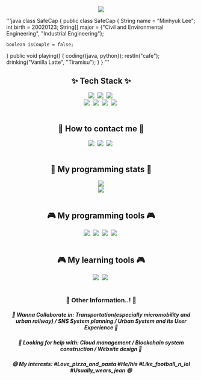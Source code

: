 <div align="center">
  <img src=https://capsule-render.vercel.app/api?type=rounded&color=0:A5BECF,50:668BC4,100:335495&text=🚅%20SafeCap's%20Git%20Laboratory%20🚀&fontSize=40&animation=twinkling&fontAlignY=45&fontAlign=50&height=180&desc=Welcome%20to%20the%20World%20of%20Safetyhat%20Lee&descAlignY=65 />
</div>

'''java
class SafeCap {
  public class SafeCap {
    String name = "Minhyuk Lee";
    int birth = 20020123;
    String[] major = {"Civil and Environmental Engineering", "Industrial Engineering"};
    
    boolean isCouple = false;
  }
  public void playing() {
    coding({java, python});
    restIn("cafe"); drinking("Vanilla Latte", "Tiramisu");
  }
}
'''

<h2 align="center">✨ Tech Stack ✨</h2>
<div align="center">
  <img src="https://img.shields.io/badge/python-3670A0.svg?style=for-the-badge&logo=python&logoColor=ffdd54" />&nbsp
  <img src="https://img.shields.io/badge/java-D6905A.svg?style=for-the-badge&logo=javascript&logoColor=20232a" />&nbsp
  <img src="https://img.shields.io/badge/R-B0A9A5.svg?style=for-the-badge&logo=R&logoColor=276DC3" />&nbsp
  <br>
  <img src="https://img.shields.io/badge/html5-2F4858.svg?style=for-the-badge&logo=html5&logoColor=E34F26" />&nbsp
  <img src="https://img.shields.io/badge/css3-F9F871.svg?style=for-the-badge&logo=css3&logoColor=1572B6" />&nbsp
  <img src="https://img.shields.io/badge/kotlin-F9EAFF.svg?style=for-the-badge&logo=kotlin&logoColor=7F52FF" />&nbsp
  <img src="https://img.shields.io/badge/matlab-11557c.svg?style=for-the-badge&logo=matlab&logoColor=white" />&nbsp
</div>
<br>
<h2 align="center">💌 How to contact me 💌</h2>
<div align="center">
  <img src="https://img.shields.io/badge/instagram-FFFBA8.svg?style=for-the-badge&logo=instagram&logoColor=E4405F" />&nbsp
  <img src="https://img.shields.io/badge/Email-white.svg?style=for-the-badge&logo=gmail&logoColor=EA4335" />&nbsp
  <img src="https://img.shields.io/badge/tistory-000000.svg?style=for-the-badge&logo=Tistory&logoColor=white" />&nbsp
</div>
<br>
<h2 align="center">🎲 My programming stats 🎲</h2>
<div align="center">
  <img src="https://github-readme-stats.vercel.app/api?username=safetyhatlee&show_icons=true&theme=react&count_private=true" /><br>
  <img src="https://github-readme-stats.vercel.app/api/top-langs/?username=safetyhatlee&layout=compact" />
</div>
<br>
<h2 align="center">🎮 My programming tools 🎮</h2>
<div align="center">
  <img src="https://img.shields.io/badge/Github-A2CFCD.svg?style=for-the-badge&logo=github&logoColor=181717" />&nbsp
  <img src="https://img.shields.io/badge/Gitpod-2F4858.svg?style=for-the-badge&logo=gitpod&logoColor=FFAE33" />&nbsp
  <img src="https://img.shields.io/badge/VSCode-DEF2FF.svg?style=for-the-badge&logo=visualstudiocode&logoColor=007ACC" />&nbsp
  <img src="https://img.shields.io/badge/Eclipse_IDE-EC7B60.svg?style=for-the-badge&logo=eclipseide&logoColor=2C2255" />&nbsp
</div>
<br>
<h2 align="center">🎮 My learning tools 🎮</h2>
<div align="center">
  <img src="https://img.shields.io/badge/Coursera-A2CFCD.svg?style=for-the-badge&logo=github&logoColor=181717" />&nbsp
  <img src="https://img.shields.io/badge/Google_Certificate-E7EFFF.svg?style=for-the-badge&logo=google&logoColor=4285F4" />&nbsp
</div>
<br>
<div align="center">
  <h3>📢 Other Information..! 📢</h3>
  <h5>👯 Wanna Collaborate in: Transportation(especially micromobility and urban railway) / SNS System planning / Urban System and its User Experience 👯</h5>
  <h5>🤔 Looking for help with: Cloud management / Blockchain system construction / Website design 🤔</h5>
  <h5>😄 My interests: #Love_pizza_and_pasta #He/his #Like_football_n_lol #Usually_wears_jean 😄</h5>
</div>
